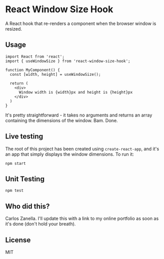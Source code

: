 # React Window Size Hook

A React hook that re-renders a component when the browser window is resized.

## Usage

```
import React from 'react';
import { useWindowSize } from 'react-window-size-hook';

function MyComponent() {
  const [width, height] = useWindowSize();

  return (
    <div>
      Window width is {width}px and height is {height}px
    </div>
  )
}
```

It's pretty straightforward - it takes no arguments and returns an array containing the dimensions of the window. Bam. Done.

## Live testing

The root of this project has been created using `create-react-app`, and it's an app that simply displays the window dimensions. To run it:

```
npm start
```

## Unit Testing
```
npm test
```

## Who did this?
Carlos Zanella. I'll update this with a link to my online portfolio as soon as it's done (don't hold your breath).

## License
MIT
